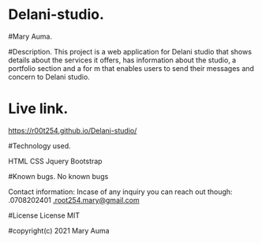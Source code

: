# Delani-studio.

#Mary Auma.

#Description.
This project is a web application for Delani studio that shows details about the services it offers, has information about the studio, a portfolio section and a for
m that enables users to send their messages and concern to Delani studio.
# Live link.
https://r00t254.github.io/Delani-studio/

#Technology used.

HTML
CSS
Jquery
Bootstrap

#Known bugs.
No known bugs

Contact information:
Incase of any inquiry you can reach out though:
.0708202401
.root254.mary@gmail.com

#License
License MIT

#copyright(c) 2021 Mary Auma

